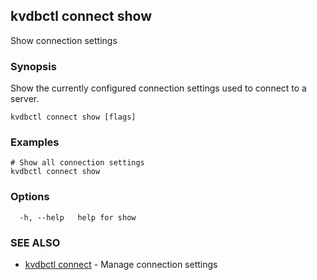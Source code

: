 ## kvdbctl connect show

Show connection settings

### Synopsis

Show the currently configured connection settings used to connect to a server.

```
kvdbctl connect show [flags]
```

### Examples

```
# Show all connection settings
kvdbctl connect show
```

### Options

```
  -h, --help   help for show
```

### SEE ALSO

* [kvdbctl connect](kvdbctl_connect.md)	 - Manage connection settings

